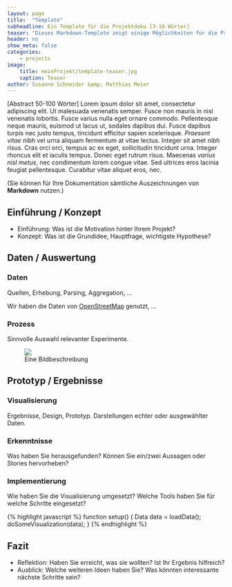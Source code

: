 ```yaml
---
layout: page
title:  "Template"
subheadline: Ein Template für die Projektdoku [3-10 Wörter]
teaser: "Dieses Markdown-Template zeigt einige Möglichkeiten für die Projektdokumentation"
header: no
show_meta: false
categories:
    - projects
image:
    title: meinProjekt/template-teaser.jpg
    caption: Teaser
author: Susanne Schneider &amp; Matthias Meier
---
```


[Abstract 50-100 Wörter] Lorem ipsum dolor sit amet, consectetur adipiscing elit. Ut malesuada venenatis semper. Fusce non mauris in nisl venenatis lobortis. Fusce varius nulla eget ornare commodo. Pellentesque neque mauris, euismod ut lacus ut, sodales dapibus dui. Fusce dapibus turpis nec justo tempus, tincidunt efficitur sapien scelerisque. _Praesent vitae_ nibh vel urna aliquam fermentum at vitae lectus. Integer sit amet nibh risus. Cras orci orci, tempus ac ex eget, sollicitudin tincidunt urna. Integer rhoncus elit et iaculis tempus. Donec eget rutrum risus. Maecenas _varius nisl metus_, nec condimentum lorem congue vitae. Sed ultrices eros lacinia feugiat pellentesque. Curabitur vitae aliquet eros, nec.

(Sie können für Ihre Dokumentation sämtliche Auszeichnungen von **Markdown** nutzen.)

## Einführung / Konzept
- Einführung: Was ist die Motivation hinter Ihrem Projekt?
- Konzept: Was ist die Grundidee, Hauptfrage, wichtigste Hypothese?

## Daten / Auswertung

### Daten
Quellen, Erhebung, Parsing, Aggregation, ...

Wir haben die Daten von [OpenStreetMap](http://openstreetmap.org/) genutzt, ...

### Prozess
Sinnvolle Auswahl relevanter Experimente.

<figure>
  <img src="{{ site.urlimg }}/meinProjekt/template-image1.jpg" />
  <figcaption >Eine Bildbeschreibung</figcaption>
</figure>

## Prototyp / Ergebnisse

### Visualisierung
Ergebnisse, Design, Prototyp. Darstellungen echter oder ausgewählter Daten.

### Erkenntnisse
Was haben Sie herausgefunden? Können Sie ein/zwei Aussagen oder Stories hervorheben?

### Implementierung
Wie haben Sie die Visualisierung umgesetzt? Welche Tools haben Sie für welche Schritte eingesetzt?


{% highlight javascript %}
function setup() {
  Data data = loadData();
  doSomeVisualization(data);
}
{% endhighlight %}


## Fazit
- Reflektion: Haben Sie erreicht, was sie wollten? Ist Ihr Ergebnis hilfreich?
- Ausblick: Welche weiteren Ideen haben Sie? Was könnten interessante
nächste Schritte sein?